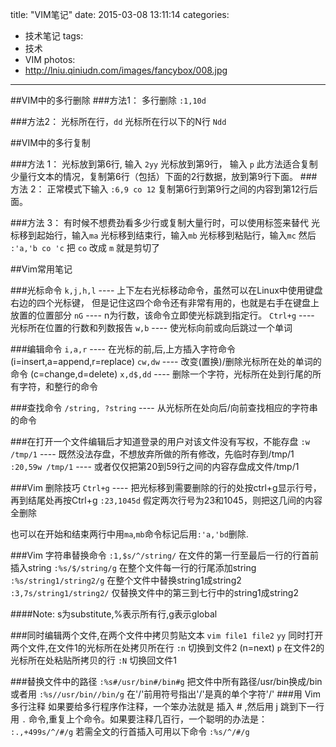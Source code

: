 title: "VIM笔记"
date: 2015-03-08 13:11:14
categories: 
- 技术笔记
tags: 
- 技术
- VIM
photos:
- http://lniu.qiniudn.com/images/fancybox/008.jpg

---
##VIM中的多行删除
###方法1：
多行删除 `:1,10d`

###方法2：
光标所在行，`dd`
光标所在行以下的N行 `Ndd`

##VIM中的多行复制

<!-- more -->

###方法 1：
光标放到第6行,
输入 `2yy`
光标放到第9行，
输入 `p`
此方法适合复制少量行文本的情况，复制第6行（包括）下面的2行数据，放到第9行下面。
###方法 2：
正常模式下输入 `:6,9 co 12`
复制第6行到第9行之间的内容到第12行后面。

###方法 3：
有时候不想费劲看多少行或复制大量行时，可以使用标签来替代
光标移到起始行，输入`ma`
光标移到结束行，输入`mb`
光标移到粘贴行，输入`mc`
然后 `:'a,'b co 'c`
把 `co` 改成 `m` 就是剪切了

##Vim常用笔记

###光标命令
`k,j,h,l` ---- 上下左右光标移动命令，虽然可以在Linux中使用键盘右边的四个光标键， 但是记住这四个命令还有非常有用的，也就是右手在键盘上放置的位置部分
`nG` ---- n为行数，该命令立即使光标跳到指定行。
`Ctrl+g` ---- 光标所在位置的行数和列数报告
`w,b` ---- 使光标向前或向后跳过一个单词

###编辑命令
`i,a,r` ---- 在光标的前,后,上方插入字符命令(i=insert,a=append,r=replace) 
`cw,dw` ---- 改变(置换)/删除光标所在处的单词的命令 (c=change,d=delete)
`x,d$,dd` ---- 删除一个字符，光标所在处到行尾的所有字符，和整行的命令

###查找命令 
`/string, ?string` ---- 从光标所在处向后/向前查找相应的字符串的命令

###在打开一个文件编辑后才知道登录的用户对该文件没有写权，不能存盘 
`:w /tmp/1` ---- 既然没法存盘，不想放弃所做的所有修改，先临时存到/tmp/1 
`:20,59w /tmp/1` ---- 或者仅仅把第20到59行之间的内容存盘成文件/tmp/1

###Vim 删除技巧 
`Ctrl+g` ---- 把光标移到需要删除的行的处按ctrl+g显示行号，再到结尾处再按Ctrl+g
`:23,1045d` 假定两次行号为23和1045，则把这几间的内容全删除 

也可以在开始和结束两行中用`ma`,`mb`命令标记后用`:'a,'bd`删除.

###Vim 字符串替换命令 
`:1,$s/^/string/` 在文件的第一行至最后一行的行首前插入string 
`:%s/$/string/g` 在整个文件每一行的行尾添加string 
`:%s/string1/string2/g` 在整个文件中替换string1成string2 
`:3,7s/string1/string2/` 仅替换文件中的第三到七行中的string1成string2 

####Note: s为substitute,%表示所有行,g表示global 

###同时编辑两个文件,在两个文件中拷贝剪贴文本 
`vim file1 file2`
`yy` 同时打开两个文件,在文件1的光标所在处拷贝所在行 
`:n` 切换到文件2 (n=next) 
`p` 在文件2的光标所在处粘贴所拷贝的行 
`:N` 切换回文件1

###替换文件中的路径 
`:%s#/usr/bin#/bin#g` 把文件中所有路径/usr/bin换成/bin 
或者用 
`:%s//usr/bin//bin/g` 在'/'前用符号指出'/'是真的单个字符'/'
###用 Vim 多行注释
如果要给多行程序作注释，一个笨办法就是 插入 # ,然后用 j 跳到下一行用 `.` 命令,重复上个命令。如果要注释几百行，一个聪明的办法是：
`:.,+499s/^/#/g`
若需全文的行首插入可用以下命令
`:%s/^/#/g`

